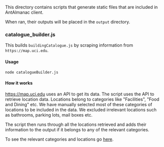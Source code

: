 This directory contains scripts that generate static files that are included in AntAlmanac client.

When ran, their outputs will be placed in the `output` directory.

### catalogue_builder.js
This builds `buildingCatalogue.js` by scraping information from `https://map.uci.edu`.
#### Usage
`node catalogueBuilder.js`
#### How it works
https://map.uci.edu uses an API to get its data. The script uses the API to retrieve location data. Locations belong to
categories like "Facilities", "Food and Dining" etc. We have manually selected most of these categories of locations to 
be included in the data. We excluded irrelevant locations such as bathrooms, parking lots, mail boxes etc.

The script then runs through all the locations retrieved and adds their information to the output if it belongs to any 
of the relevant categories.

To see the relevant categories and locations go [here](https://map.uci.edu/?id=463#!s/?ct/8424,8309,8311,8392,8405,44392,44393,44394,44395,44396,44397,44398,44400,44401,44402,44538,44537,44399,8396,11907,8400,10486,11906,11889,8310,8312,8393,8394,8397,8398,8399,8404,8407,8408,11891,11892,11899,11900,11902,21318,8406,11908,11935).